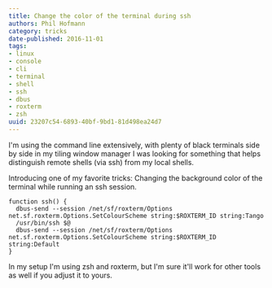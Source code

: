 ```yaml
---
title: Change the color of the terminal during ssh
authors: Phil Hofmann
category: tricks
date-published: 2016-11-01
tags: 
- linux
- console
- cli
- terminal
- shell
- ssh
- dbus
- roxterm
- zsh
uuid: 23207c54-6893-40bf-9bd1-81d498ea24d7
---
```


I'm using the command line extensively, with plenty of black terminals
side by side in my tiling window manager I was looking for something
that helps distinguish remote shells (via ssh) from my local shells.

Introducing one of my favorite tricks: Changing the background color
of the terminal while running an ssh session.

    function ssh() {
      dbus-send --session /net/sf/roxterm/Options net.sf.roxterm.Options.SetColourScheme string:$ROXTERM_ID string:Tango
      /usr/bin/ssh $@
      dbus-send --session /net/sf/roxterm/Options net.sf.roxterm.Options.SetColourScheme string:$ROXTERM_ID string:Default
    }

In my setup I'm using zsh and roxterm, but I'm sure it'll work for
other tools as well if you adjust it to yours.
